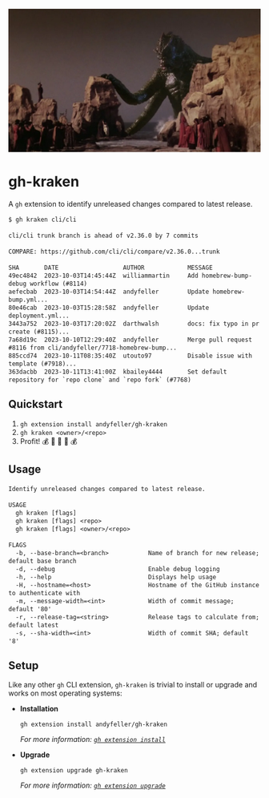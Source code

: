 ![Banner depicting screen from 1981 "Clash of the Titans" movie where the Kraken has been released](./banner.webp)
# gh-kraken

A `gh` extension to identify unreleased changes compared to latest release.

```shell
$ gh kraken cli/cli          

cli/cli trunk branch is ahead of v2.36.0 by 7 commits

COMPARE: https://github.com/cli/cli/compare/v2.36.0...trunk

SHA       DATE                  AUTHOR            MESSAGE
49ec4842  2023-10-03T14:45:44Z  williammartin     Add homebrew-bump-debug workflow (#8114)
aefecbab  2023-10-03T14:54:44Z  andyfeller        Update homebrew-bump.yml...
80e46cab  2023-10-03T15:28:58Z  andyfeller        Update deployment.yml...
3443a752  2023-10-03T17:20:02Z  darthwalsh        docs: fix typo in pr create (#8115)...
7a68d19c  2023-10-10T12:29:40Z  andyfeller        Merge pull request #8116 from cli/andyfeller/7718-homebrew-bump...
885ccd74  2023-10-11T08:35:40Z  utouto97          Disable issue with template (#7918)...
363dacbb  2023-10-11T13:41:00Z  kbailey4444       Set default repository for `repo clone` and `repo fork` (#7768)
```

## Quickstart

1. `gh extension install andyfeller/gh-kraken`
1. `gh kraken <owner>/<repo>`
1. Profit! :moneybag: :money_with_wings: :money_mouth_face: :money_with_wings: :moneybag:

## Usage

```shell
Identify unreleased changes compared to latest release.

USAGE
  gh kraken [flags]
  gh kraken [flags] <repo>
  gh kraken [flags] <owner>/<repo>

FLAGS
  -b, --base-branch=<branch>           Name of branch for new release; default base branch
  -d, --debug                          Enable debug logging
  -h, --help                           Displays help usage
  -H, --hostname=<host>                Hostname of the GitHub instance to authenticate with
  -m, --message-width=<int>            Width of commit message; default '80'
  -r, --release-tag=<string>           Release tags to calculate from; default latest
  -s, --sha-width=<int>                Width of commit SHA; default '8'
```

## Setup

Like any other `gh` CLI extension, `gh-kraken` is trivial to install or upgrade and works on most operating systems:

- **Installation**

  ```shell
  gh extension install andyfeller/gh-kraken
  ```

  _For more information: [`gh extension install`](https://cli.github.com/manual/gh_extension_install)_

- **Upgrade**

  ```shell
  gh extension upgrade gh-kraken
  ```

  _For more information: [`gh extension upgrade`](https://cli.github.com/manual/gh_extension_upgrade)_
